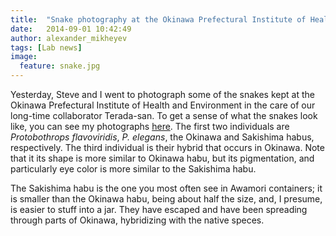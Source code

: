 ```yaml
---
title:  "Snake photography at the Okinawa Prefectural Institute of Health and Environment"
date:   2014-09-01 10:42:49
author: alexander_mikheyev
tags: [Lab news]
image:
  feature: snake.jpg
---
```


Yesterday, Steve and I went to photograph some of the snakes kept at the Okinawa Prefectural Institute of Health and Environment in the care of our long-time collaborator Terada-san. To get a sense of what the snakes look like, you can see my photographs [here][1]. The first two individuals are *Protobothrops flavoviridis*, *P. elegans*, the Okinawa and Sakishima habus, respectively. The third individual is their hybrid that occurs in Okinawa. Note that it its shape is more similar to Okinawa habu, but its pigmentation, and particularly eye color is more similar to the Sakishima habu.

The Sakishima habu is the one you most often see in Awamori containers; it is smaller than the Okinawa habu, being about half the size, and, I presume, is easier to stuff into a jar. They have escaped and have been spreading through parts of Okinawa, hybridizing with the native speces.

 [1]: https://plus.google.com/photos/118288632229735393241/albums/6054082162370620497 "here"



 
